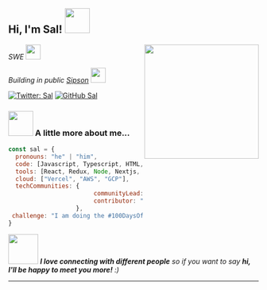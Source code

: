 <h2> Hi, I'm Sal! <img src="https://media.giphy.com/media/mGcNjsfWAjY5AEZNw6/giphy.gif" width="50"></h2>
<img align='right' src="https://i.ibb.co/48pXKgs/Untitled-design-6.png" width="230">

<p><em>SWE
<a href="http://www.unb.br"></a>
<img src="https://media.giphy.com/media/fYSnHlufseco8Fh93Z/giphy.gif" width="30"></br>

Building in public
<a href="https://www.sipson.tech">Sipson</a>
<img src="https://media.giphy.com/media/WUlplcMpOCEmTGBtBW/giphy.gif" width="30"> 

</em>
</p>

[![Twitter: Sal](https://img.shields.io/twitter/follow/salnetx?style=social)](https://twitter.com/coderinbay)
[![GitHub Sal](https://img.shields.io/github/followers/salnetx?label=follow&style=social)](https://github.com/coderinbay)


### <img src="https://media.giphy.com/media/VgCDAzcKvsR6OM0uWg/giphy.gif" width="50"> A little more about me...  

```javascript
const sal = {
  pronouns: "he" | "him",
  code: [Javascript, Typescript, HTML, CSS, Swift, Python, Bash],
  tools: [React, Redux, Node, Nextjs, ReactNative, Tailwindcss, Docker],
  cloud: ["Vercel", "AWS", "GCP"],
  techCommunities: {
                        communityLead: "100DaysOfNextjs",
                        contributor: "100DaysOfNextjs"
                   },
 challenge: "I am doing the #100DaysOfNextjs challenge focused on react and Nextjs"
}
```

<img src="https://media.giphy.com/media/LnQjpWaON8nhr21vNW/giphy.gif" width="60"> <em><b>I love connecting with different people</b> so if you want to say <b>hi, I'll be happy to meet you more!</b> :)</em>

---
